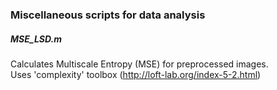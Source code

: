 ### Miscellaneous scripts for data analysis


##### MSE_LSD.m
Calculates Multiscale Entropy (MSE) for preprocessed images. <br />
Uses 'complexity' toolbox (http://loft-lab.org/index-5-2.html) <br />
